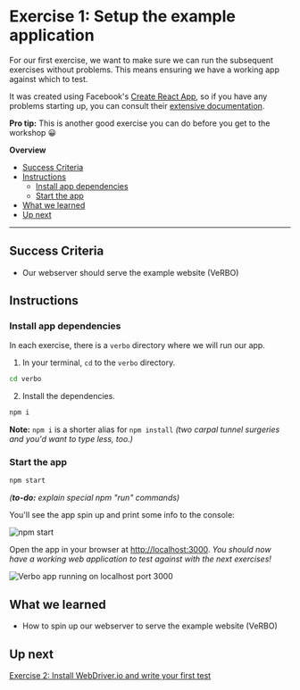 # Exercise 1: Setup the example application

For our first exercise, we want to make sure we can run the subsequent exercises without problems.  This means ensuring we have a working app against which to test.

It was created using Facebook's [Create React App](https://github.com/facebook/create-react-app), so if you have any problems starting up, you can consult their [extensive documentation](https://github.com/facebook/create-react-app/blob/master/packages/react-scripts/template/README.md).

**Pro tip:** This is another good exercise you can do before you get to the workshop  😀

**Overview**

<!-- TOC -->

- [Success Criteria](#success-criteria)
- [Instructions](#instructions)
  - [Install app dependencies](#install-app-dependencies)
  - [Start the app](#start-the-app)
- [What we learned](#what-we-learned)
- [Up next](#up-next)

<!-- /TOC -->

---

## Success Criteria

- Our webserver should serve the example website (VeRBO)

## Instructions

### Install app dependencies

In each exercise, there is a `verbo` directory where we will run our app.

1. In your terminal, `cd` to the `verbo` directory.

```bash
cd verbo
```

2. Install the dependencies.

```bash
npm i
```

**Note:** `npm i` is a shorter alias for `npm install` _(two carpal tunnel surgeries and you'd want to type less, too.)_

### Start the app

```bash
npm start
```

_(**to-do:** explain special npm "run" commands)_

You'll see the app spin up and print some info to the console:

![npm start](https://content.screencast.com/users/gnorwood_homeaway/folders/Snagit/media/b9488461-16c8-43df-a403-a80ebce26b15/2018-05-27_23-00-09.png)

Open the app in your browser at [http://localhost:3000](http://localhost:3000). _You should now have a working web application to test against with the next exercises!_

![Verbo app running on localhost port 3000](https://content.screencast.com/users/gnorwood_homeaway/folders/Snagit/media/956c3a3f-5baf-428f-abd1-6ca2f6e2a345/2018-05-27_16-02-55.png)

## What we learned

- How to spin up our webserver to serve the example website (VeRBO)

## Up next

[Exercise 2: Install WebDriver.io and write your first test](../exercise-2)
